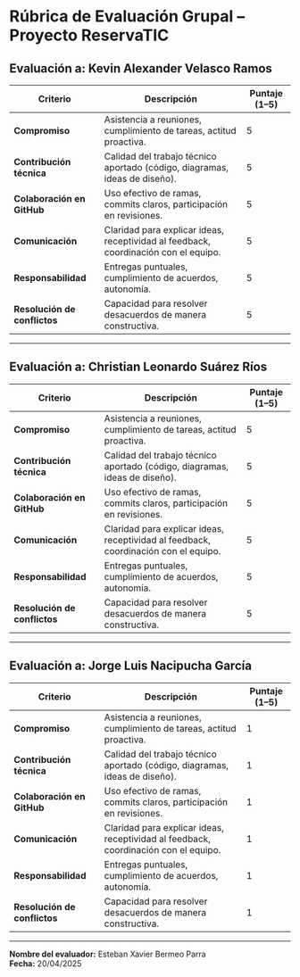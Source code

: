 # Rúbrica de Evaluación Grupal – Proyecto ReservaTIC


## Evaluación a: **Kevin Alexander Velasco Ramos**

| **Criterio**             | **Descripción**                                                                 | **Puntaje (1–5)** |
|--------------------------|----------------------------------------------------------------------------------|-------------------|
| **Compromiso**           | Asistencia a reuniones, cumplimiento de tareas, actitud proactiva.               |            5      |
| **Contribución técnica** | Calidad del trabajo técnico aportado (código, diagramas, ideas de diseño).       |            5      |
| **Colaboración en GitHub** | Uso efectivo de ramas, commits claros, participación en revisiones.            |            5      |
| **Comunicación**         | Claridad para explicar ideas, receptividad al feedback, coordinación con el equipo. |         5      |
| **Responsabilidad**      | Entregas puntuales, cumplimiento de acuerdos, autonomía.                        |             5      |
| **Resolución de conflictos** | Capacidad para resolver desacuerdos de manera constructiva.                 |             5      |   

---

## Evaluación a: **Christian Leonardo Suárez Ríos**

| **Criterio**             | **Descripción**                                                                 | **Puntaje (1–5)** |
|--------------------------|----------------------------------------------------------------------------------|-------------------|
| **Compromiso**           | Asistencia a reuniones, cumplimiento de tareas, actitud proactiva.              |           5        |
| **Contribución técnica** | Calidad del trabajo técnico aportado (código, diagramas, ideas de diseño).      |           5        |
| **Colaboración en GitHub** | Uso efectivo de ramas, commits claros, participación en revisiones.            |          5         |
| **Comunicación**         | Claridad para explicar ideas, receptividad al feedback, coordinación con el equipo. |       5         |
| **Responsabilidad**      | Entregas puntuales, cumplimiento de acuerdos, autonomía.                        |           5        |
| **Resolución de conflictos** | Capacidad para resolver desacuerdos de manera constructiva.                 |           5        |

---

## Evaluación a: **Jorge Luis Nacipucha García**

| **Criterio**             | **Descripción**                                                                 | **Puntaje (1–5)** |
|--------------------------|----------------------------------------------------------------------------------|-------------------|
| **Compromiso**           | Asistencia a reuniones, cumplimiento de tareas, actitud proactiva.              |           1        |
| **Contribución técnica** | Calidad del trabajo técnico aportado (código, diagramas, ideas de diseño).      |           1        |
| **Colaboración en GitHub** | Uso efectivo de ramas, commits claros, participación en revisiones.            |          1         |
| **Comunicación**         | Claridad para explicar ideas, receptividad al feedback, coordinación con el equipo. |       1         |
| **Responsabilidad**      | Entregas puntuales, cumplimiento de acuerdos, autonomía.                        |           1        |
| **Resolución de conflictos** | Capacidad para resolver desacuerdos de manera constructiva.                 |           1        |

---

**Nombre del evaluador:** Esteban Xavier Bermeo Parra  
**Fecha:** 20/04/2025  
